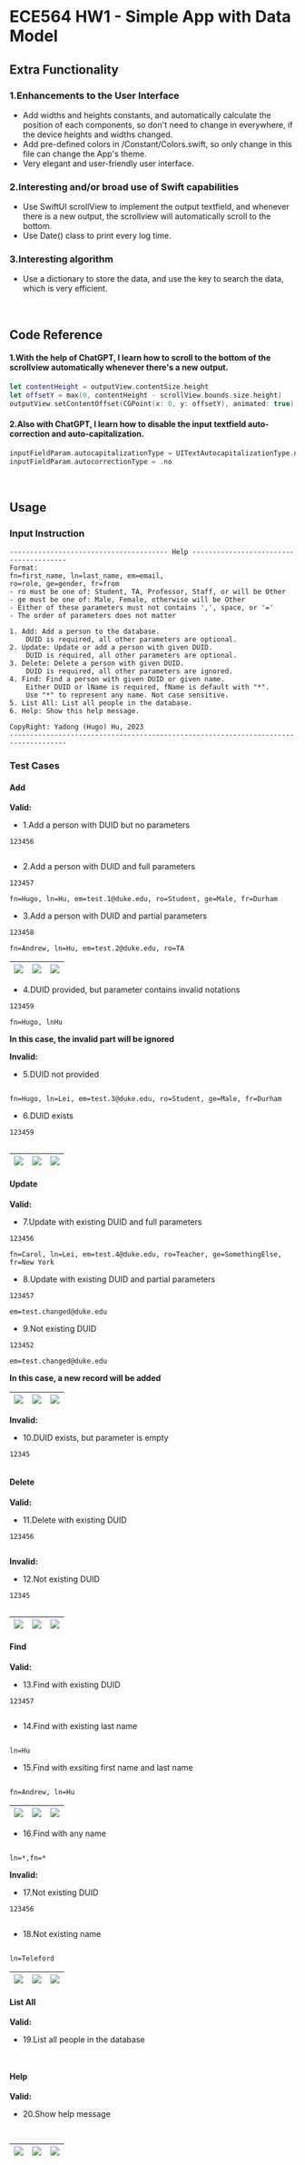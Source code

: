 #  ECE564 HW1 - Simple App with Data Model

## Extra Functionality

### 1.Enhancements to the User Interface
- Add widths and heights constants, and automatically calculate the position of each components, so don't need to change in everywhere, if the device heights and widths changed.
- Add pre-defined colors in /Constant/Colors.swift, so only change in this file can change the App's theme.
- Very elegant and user-friendly user interface.

### 2.Interesting and/or broad use of Swift capabilities
- Use SwiftUI scrollView to implement the output textfield, and whenever there is a new output, the scrollview will automatically scroll to the bottom.
- Use Date() class to print every log time.

### 3.Interesting algorithm
- Use a dictionary to store the data, and use the key to search the data, which is very efficient.

<br />

## Code Reference

#### 1.With the help of ChatGPT, I learn how to scroll to the bottom of the scrollview automatically whenever there's a new output.
```swift
let contentHeight = outputView.contentSize.height
let offsetY = max(0, contentHeight - scrollView.bounds.size.height)
outputView.setContentOffset(CGPoint(x: 0, y: offsetY), animated: true)
```

#### 2.Also with ChatGPT, I learn how to disable the input textfield auto-correction and auto-capitalization.
```swift
inputFieldParam.autocapitalizationType = UITextAutocapitalizationType.none
inputFieldParam.autocorrectionType = .no
```

<br />

## Usage

### Input Instruction

```text
--------------------------------------- Help ---------------------------------------
Format:
fn=first_name, ln=last_name, em=email,
ro=role, ge=gender, fr=from
- ro must be one of: Student, TA, Professor, Staff, or will be Other
- ge must be one of: Male, Female, otherwise will be Other
- Either of these parameters must not contains ',', space, or '='
- The order of parameters does not matter

1. Add: Add a person to the database.
    DUID is required, all other parameters are optional.
2. Update: Update or add a person with given DUID.
    DUID is required, all other parameters are optional.
3. Delete: Delete a person with given DUID.
    DUID is required, all other parameters are ignored.
4. Find: Find a person with given DUID or given name.
    Either DUID or lName is required, fName is default with "*".
    Use "*" to represent any name. Not case sensitive.
5. List All: List all people in the database.
6. Help: Show this help message.

CopyRight: Yadong (Hugo) Hu, 2023
------------------------------------------------------------------------------------
```

### Test Cases

#### Add

**Valid:**
- 1.Add a person with DUID but no parameters
```
123456
```
```

```


- 2.Add a person with DUID and full parameters
```
123457
```
```
fn=Hugo, ln=Hu, em=test.1@duke.edu, ro=Student, ge=Male, fr=Durham
```


- 3.Add a person with DUID and partial parameters
```
123458
```
```
fn=Andrew, ln=Hu, em=test.2@duke.edu, ro=TA
```

|![](Assets/hw1_testcase2.png) |![](Assets/hw1_testcase3.png) |![](Assets/hw1_testcase4.png) |
|---|---|---|

- 4.DUID provided, but parameter contains invalid notations
```
123459
```
```
fn=Hugo, lnHu
```
**In this case, the invalid part will be ignored**


**Invalid:**
- 5.DUID not provided
```

```
```
fn=Hugo, ln=Lei, em=test.3@duke.edu, ro=Student, ge=Male, fr=Durham
```


- 6.DUID exists
```
123459
```
```

```

![](Assets/hw1_testcase5.png) |![](Assets/hw1_testcase6.png) | ![](Assets/hw1_testcase1.png)|
|---|---|---|

#### Update
**Valid:**
- 7.Update with existing DUID and full parameters
```
123456
```
```
fn=Carol, ln=Lei, em=test.4@duke.edu, ro=Teacher, ge=SomethingElse, fr=New York
```


- 8.Update with existing DUID and partial parameters
```
123457
```
```
em=test.changed@duke.edu
```


- 9.Not existing DUID
```
123452
```
```
em=test.changed@duke.edu
```
**In this case, a new record will be added**


|![](Assets/hw1_testcase7.png)|![](Assets/hw1_testcase8.png)|![](Assets/hw1_testcase9.png)|
|---|---|---|

**Invalid:**
- 10.DUID exists, but parameter is empty
```
12345
```
```

```


#### Delete
**Valid:**
- 11.Delete with existing DUID
```
123456
```
```

```


**Invalid:**
- 12.Not existing DUID
```
12345
```
```

```


|![](Assets/hw1_testcase10.png)|![](Assets/hw1_testcase11.png)|![](Assets/hw1_testcase21.png)|
|---|---|---|

#### Find
**Valid:**
- 13.Find with existing DUID
```
123457
```
```

```


- 14.Find with existing last name
```

```
```
ln=Hu
```


- 15.Find with exsiting first name and last name
```

```
```
fn=Andrew, ln=Hu
```

|![](Assets/hw1_testcase12.png)|![](Assets/hw1_testcase13.png)|![](Assets/hw1_testcase14.png)|
|---|---|---|

- 16.Find with any name
```

```
```
ln=*,fn=*
```


**Invalid:**
- 17.Not existing DUID
```
123456
```
```

```


- 18.Not existing name
```

```
```
ln=Teleford
```

|![](Assets/hw1_testcase15.png)|![](Assets/hw1_testcase16.png)|![](Assets/hw1_testcase17.png)|
|---|---|---|

#### List All
**Valid:**
- 19.List all people in the database
```

```
```

```


#### Help
**Valid:**
- 20.Show help message
```

```
```

```

|![](Assets/hw1_testcase18.png)|![](Assets/hw1_testcase19.png)|![](Assets/hw1_testcase20.png)|
|---|---|---|
